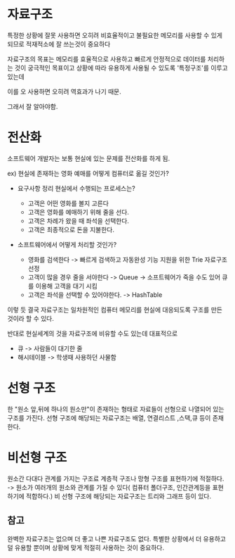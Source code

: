 # 자료구조
특정한 상황에 잘못 사용하면 오히려 비효율적이고 불필요한 메모리를 사용할 수 있게 되므로
적재적소에 잘 쓰는것이 중요하다

자료구조의 목표는 메모리를 효율적으로 사용하고 빠르게 안정적으로 데이터를 처리하는 것이
궁극적인 목표이고 상황에 따라 유용하게 사용될 수 있도록 '특정구조'를 이루고 있는데

이를 오 사용하면 오히려 역효과가 나기 때문.

그래서 잘 알아야함.

# 전산화
소프트웨어 개발자는 보통 현실에 있는 문제를 전산화를 하게 됨.

ex) 현실에 존재하는 영화 예매를 어떻게 컴퓨터로 옮길 것인가?
* 요구사항 정리
   현실에서 수행되는 프로세스는?
   * 고객은 어떤 영화를 볼지 고른다
   * 고객은 영화를 예매하기 위해 줄을 선다.
   * 고객은 차례가 왔을 때 좌석을 선택한다.
   * 고객은 최종적으로 돈을 지불한다.

* 소프트웨어에서 어떻게 처리할 것인가?
  * 영화를 검색한다 -> 빠르게 검색하고 자동완성 기능 지원을 위한 Trie 자료구조 선정
  * 고객이 많을 경우 줄을 서야한다 -> Queue -> 소프트웨어가 죽을 수도 있어 큐를 이용해 고객을 대기 시킴
  * 고객은 좌석을 선택할 수 있어야한다. -> HashTable

이렇 듯 결국 자료구조는 일차원적인 컴퓨터 메모리를 현실에 대응되도록 구조를 만든 것이라 할 수 있다.

반대로 현실세계의 것을 자료구조에 비유할 수도 있는데 대표적으로
* 큐 -> 사람들이 대기한 줄
* 해시테이블 -> 학생때 사용하던 사물함


# 선형 구조
한 "원소 앞,뒤에 하나의 원소만"이 존재하는 형태로 자료들이 선형으로 나열되어 있는 구조를 가진다.
  선형 구조에 해당되는 자료구조는 배열, 연결리스트 ,스택,큐 등이 존재한다.

# 비선형 구조
원소간 다대다 관계를 가지는 구조료 계층적 구조나 망형 구조를 표현하기에 적절하다.
-> 원소가 여러개의 원소와 관계를 가질 수 있다( 컴퓨터 폴더구조, 인간관계등을 표현하기에 적합하다.)
  비 선형 구조에 해당되는 자료구조는 트리와 그래프 등이 있다.

## 참고
완벽한 자료구조는 없으며 더 좋고 나쁜 자료구조도 없다.
특별한 상황에서 더 유용하고 덜 유용할 뿐이며 상황에 맞게 적절히 사용하는 것이 중요하다.